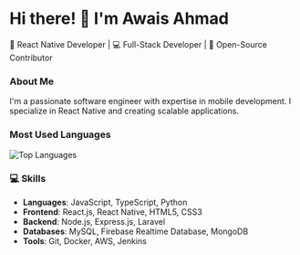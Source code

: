 # Hi there! 👋 I'm Awais Ahmad

🚀 React Native Developer | 💻 Full-Stack Developer | 🌟 Open-Source Contributor

### About Me
I'm a passionate software engineer with expertise in mobile development. I specialize in React Native and creating scalable applications.

### Most Used Languages
![Top Languages](https://github-readme-stats.vercel.app/api/top-langs/?username=Awais7899&layout=compact&theme=radical)



### 💻 Skills
- **Languages**: JavaScript, TypeScript, Python
- **Frontend**: React.js, React Native, HTML5, CSS3
- **Backend**: Node.js, Express.js, Laravel
- **Databases**: MySQL, Firebase Realtime Database, MongoDB
- **Tools**: Git, Docker, AWS, Jenkins
